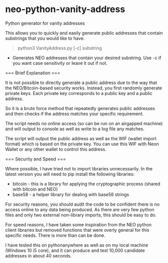 # neo-python-vanity-address
Python generator for vanity addresses

This allows you to quickly and easily generate public addresses that contain substrings that you would like to have.

> python3 VanityAddress.py [-c] substring
- Generates NEO addresses that contain your desired substring. Use -c if you want case sensitivity or leave it out if not.

=== Brief Explanation ===

It is not possible to directly generate a public address due to the way that the NEO/Bitcoin-based security works. Instead, you first randomly generate private keys. Each private key corresponds to a public key and a public address.

So it is a brute force method that repeatedly generates public addresses and then checks if the address matches your specific requirement.

The script needs no online access (so can be run on an airgapped machine) and will output to console as well as write to a log file any matches.

The script will output the public address as well as the WIF (wallet import format) which is based on the private key. You can use this WIF with Neon Wallet or any other wallet to control this address.

=== Security and Speed ===

Where possible, I have tried not to import libraries unnecessarily. In the latest version you will need to pip install the following libraries:
- bitcoin - this is a library for applying the cryptographic process (shared with bitcoin and NEO)
- base58 - a helper library for dealing with base58 strings

For security reasons, you should audit the code to be confident there is no access online to any data being produced. As there are very few python files and only two external non-library imports, this should be easy to do.

For speed reasons, I have taken some inspiration from the NEO python client libraries but removed functions that were overly general for this specific needs. There is more than can be done.

I have tested this on pythonanywhere as well as on my local machine (Windows 10 i5 core), and it can produce and test 10,000 candidate addresses in about 40 seconds.
